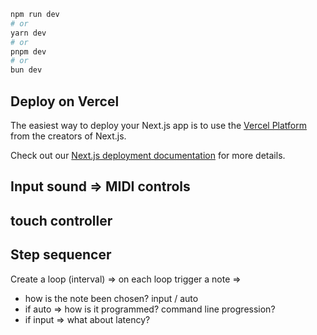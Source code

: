 
```bash
npm run dev
# or
yarn dev
# or
pnpm dev
# or
bun dev
```

## Deploy on Vercel

The easiest way to deploy your Next.js app is to use the [Vercel Platform](https://vercel.com/new?utm_medium=default-template&filter=next.js&utm_source=create-next-app&utm_campaign=create-next-app-readme) from the creators of Next.js.

Check out our [Next.js deployment documentation](https://nextjs.org/docs/app/building-your-application/deploying) for more details.



## Input sound => MIDI controls
## touch controller
## Step sequencer
Create a loop (interval) => on each loop trigger a note => 
- how is the note been chosen? input / auto
- if auto => how is it programmed? command line progression?
- if input => what about latency? 